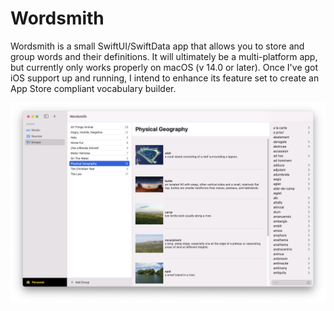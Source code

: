 # Wordsmith

Wordsmith is a small SwiftUI/SwiftData app that allows you to store and group words and their definitions. It will ultimately be a multi-platform app, but currently only works properly on 
macOS (v 14.0 or later). Once I've got iOS support up and running, I intend to enhance its feature 
set to create an App Store compliant vocabulary builder.

![](readme-assets/wordsmith-animals.png)
